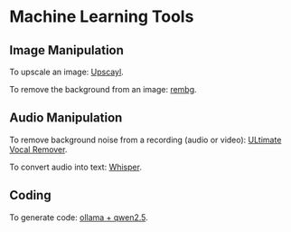 # Machine Learning Tools

## Image Manipulation

To upscale an image: [Upscayl](https://github.com/upscayl/upscayl).

To remove the background from an image: [rembg](https://github.com/danielgatis/rembg).

## Audio Manipulation

To remove background noise from a recording (audio or video): [ULtimate Vocal Remover](https://github.com/Anjok07/ultimatevocalremovergui).

To convert audio into text: [Whisper](https://github.com/openai/whisper).

## Coding

To generate code: [ollama + qwen2.5](https://github.com/ollama/ollama).

